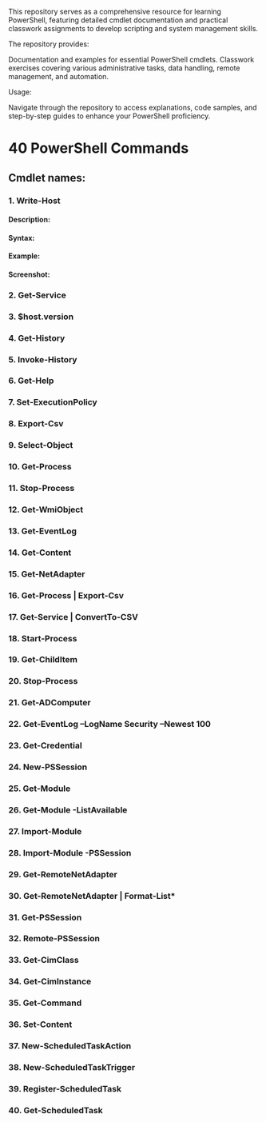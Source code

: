 This repository serves as a comprehensive resource for learning PowerShell, featuring detailed cmdlet documentation and practical classwork assignments to develop scripting and system management skills.

The repository provides:

Documentation and examples for essential PowerShell cmdlets.
Classwork exercises covering various administrative tasks, data handling, remote management, and automation.

Usage: 

Navigate through the repository to access explanations, code samples, and step-by-step guides to enhance your PowerShell proficiency.


# 40 PowerShell Commands

## Cmdlet names:

### 1. Write-Host
#### Description:
#### Syntax:
#### Example:
#### Screenshot:
### 2. Get-Service
### 3. $host.version
### 4. Get-History
### 5. Invoke-History
### 6. Get-Help
### 7. Set-ExecutionPolicy
### 8. Export-Csv
### 9. Select-Object
### 10. Get-Process
### 11. Stop-Process
### 12. Get-WmiObject
### 13. Get-EventLog
### 14. Get-Content
### 15. Get-NetAdapter
### 16. Get-Process | Export-Csv
### 17. Get-Service | ConvertTo-CSV
### 18. Start-Process
### 19. Get-ChildItem
### 20. Stop-Process
### 21. Get-ADComputer
### 22. Get-EventLog –LogName Security –Newest 100
### 23. Get-Credential
### 24. New-PSSession
### 25. Get-Module
### 26. Get-Module -ListAvailable
### 27. Import-Module
### 28. Import-Module -PSSession
### 29. Get-RemoteNetAdapter
### 30. Get-RemoteNetAdapter | Format-List*
### 31. Get-PSSession
### 32. Remote-PSSession
### 33. Get-CimClass
### 34. Get-CimInstance
### 35. Get-Command
### 36. Set-Content
### 37. New-ScheduledTaskAction
### 38. New-ScheduledTaskTrigger
### 39. Register-ScheduledTask
### 40. Get-ScheduledTask
